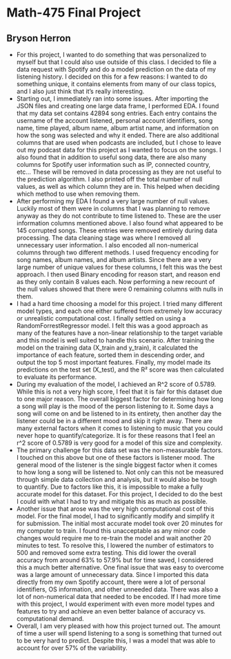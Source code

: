 # Math-475 Final Project
## Bryson Herron

- For this project, I wanted to do something that was personalized to myself but that I could also use outside of this class. I decided to file a data request with Spotify and do a model prediction on the data of my listening history. I decided on this for a few reasons: I wanted to do something unique, it contains elements from many of our class topics, and I also just think that it’s really interesting. 
- Starting out, I immediately ran into some issues. After importing the JSON files and creating one large data frame, I performed EDA. I found that my data set contains 42894 song entries. Each entry contains the username of the account listened, personal account identifiers, song name, time played, album name, album artist name, and information on how the song was selected and why it ended. There are also additional columns that are used when podcasts are included, but I chose to leave out my podcast data for this project as I wanted to focus on the songs. I also found that in addition to useful song data, there are also many columns for Spotify user information such as IP, connected country, etc... These will be removed in data processing as they are not useful to the prediction algorithm. I also printed off the total number of null values, as well as which column they are in. This helped when deciding which method to use when removing them.
- After performing my EDA I found a very large number of null values. Luckily most of them were in columns that I was planning to remove anyway as they do not contribute to time listened to. These are the user information columns mentioned above. I also found what appeared to be 145 corrupted songs. These entries were removed entirely during data processing. The data cleaning stage was where I removed all unnecessary user information. I also encoded all non-numerical columns through two different methods. I used frequency encoding for song names, album names, and album artists. Since there are a very large number of unique values for these columns, I felt this was the best approach. I then used Binary encoding for reason start, and reason end as they only contain 8 values each. Now performing a new recount of the null values showed that there were 0 remaining columns with nulls in them.
- I had a hard time choosing a model for this project. I tried many different model types, and each one either suffered from extremely low accuracy or unrealistic computational cost. I finally settled on using a RandomForrestRegressor model. I felt this was a good approach as many of the features have a non-linear relationship to the target variable and this model is well suited to handle this scenario. After training the model on the training data (X_train and y_train), it calculated the importance of each feature, sorted them in descending order, and output the top 5 most important features. Finally, my model made its predictions on the test set (X_test), and the R² score was then calculated to evaluate its performance.
- During my evaluation of the model, I achieved an R^2 score of 0.5789. While this is not a very high score, I feel that it is fair for this dataset due to one major reason. The overall biggest factor for determining how long a song will play is the mood of the person listening to it. Some days a song will come on and be listened to in its entirety, then another day the listener could be in a different mood and skip it right away. There are many external factors when it comes to listening to music that you could never hope to quantify/categorize. It is for these reasons that I feel an r^2 score of 0.5789 is very good for a model of this size and complexity.
- The primary challenge for this data set was the non-measurable factors. I touched on this above but one of these factors is listener mood. The general mood of the listener is the single biggest factor when it comes to how long a song will be listened to. Not only can this not be measured through simple data collection and analysis, but it would also be tough to quantify. Due to factors like this, it is impossible to make a fully accurate model for this dataset. For this project, I decided to do the best I could with what I had to try and mitigate this as much as possible.
- Another issue that arose was the very high computational cost of this model. For the final model, I had to significantly modify and simplify it for submission. The initial most accurate model took over 20 minutes for my computer to train. I found this unacceptable as any minor code changes would require me to re-train the model and wait another 20 minutes to test. To resolve this, I lowered the number of estimators to 500 and removed some extra testing. This did lower the overall accuracy from around 63% to 57.9% but for time saved, I considered this a much better alternative. One final issue that was easy to overcome was a large amount of unnecessary data. Since I imported this data directly from my own Spotify account, there were a lot of personal identifiers, OS information, and other unneeded data. There was also a lot of non-numerical data that needed to be encoded. If I had more time with this project, I would experiment with even more model types and features to try and achieve an even better balance of accuracy vs. computational demand.
- Overall, I am very pleased with how this project turned out. The amount of time a user will spend listening to a song is something that turned out to be very hard to predict. Despite this, I was a model that was able to account for over 57% of the variability.

